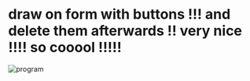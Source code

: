 # draw on form with buttons !!! and delete them afterwards !! very nice !!!! so cooool !!!!! 

![program](https://user-images.githubusercontent.com/29012318/192227593-27386718-8cae-4bc8-9147-97c24c7d6ee7.gif)
